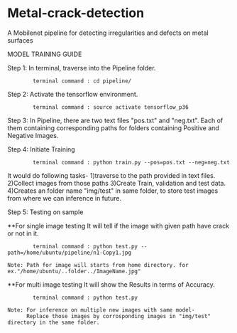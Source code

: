 # Metal-crack-detection
A Mobilenet pipeline for detecting irregularities and defects on metal surfaces

MODEL TRAINING GUIDE

Step 1: In terminal, traverse into the Pipeline folder.

            terminal command : cd pipeline/

Step 2: Activate the tensorflow environment.
    
            terminal command : source activate tensorflow_p36

Step 3: In Pipeline, there are two text files "pos.txt" and "neg.txt".
        Each of them containing corresponding paths for folders containing Positive and Negative Images.

Step 4: Initiate Training

            terminal command : python train.py --pos=pos.txt --neg=neg.txt

It would do following tasks-
1)traverse to the path provided in text files.
2)Collect images from those paths
3)Create Train, validation and test data.
4)Creates an folder name "img/test" in same folder, to store test images from where we can inference in future.  

Step 5: Testing on sample

**For single image testing
    It will tell if the image with given path have crack or not in it.

            terminal command : python test.py --path=/home/ubuntu/pipeline/n1-Copy1.jpg
              
    Note: Path for image will starts from home directory. for ex."/home/ubuntu/..folder../ImageName.jpg" 
    
**For multi image testing
    It will show the Results in terms of Accuracy.

            terminal command : python test.py

    Note: For inference on multiple new images with same model-
          Replace those images by corrosponding images in "img/test" directory in the same folder.
